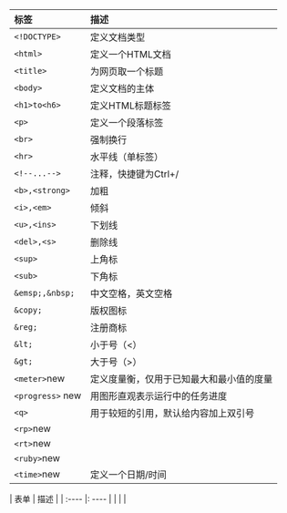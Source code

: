 | 标签             | 描述                                     |
|:---------------- |:---------------------------------------- |
| `<!DOCTYPE>`     | 定义文档类型                             |
| `<html>`         | 定义一个HTML文档                         |
| `<title>`        | 为网页取一个标题                         |
| `<body>`         | 定义文档的主体                           |
| `<h1>to<h6>`     | 定义HTML标题标签                         |
| `<p>`            | 定义一个段落标签                         |
| `<br>`           | 强制换行                                 |
| `<hr>`           | 水平线（单标签）                         |
| `<!--...-->`     | 注释，快捷键为Ctrl+/                     |
| `<b>,<strong>`   | 加粗                                     |
| `<i>,<em>`       | 倾斜                                     |
| `<u>,<ins>`      | 下划线                                   |
| `<del>,<s>`      | 删除线                                   |
| `<sup>`          | 上角标                                   |
| `<sub>`          | 下角标                                   |
| `&emsp;,&nbsp;`  | 中文空格，英文空格                       |
| `&copy;`         | 版权图标                                 |
| `&reg;`          | 注册商标                                 |
| `&lt;`           | 小于号（<）                              |
| `&gt;`           | 大于号（>）                              |
| `<meter>`new     | 定义度量衡，仅用于已知最大和最小值的度量 |
| `<progress>` new | 用图形直观表示运行中的任务进度           |
| `<q>`            | 用于较短的引用，默认给内容加上双引号     |
| `<rp>`new        |                                          |
| `<rt>`new        |                                          |
| `<ruby>`new      |                                          |
| `<time>`new      | 定义一个日期/时间                        |                              |

| 表单 | 描述 |
| :---- |: ---- |
|      |      |